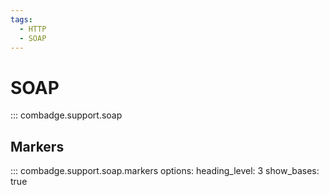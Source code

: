 ```yaml
---
tags:
  - HTTP
  - SOAP
---
```


# SOAP

::: combadge.support.soap

## Markers

::: combadge.support.soap.markers
    options:
      heading_level: 3
      show_bases: true

